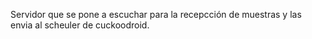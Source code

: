 Servidor que se pone a escuchar para la recepcción de muestras y las envia al scheuler de cuckoodroid.
